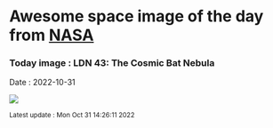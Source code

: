 
# Awesome space image of the day from [NASA](https://api.nasa.gov/)

### Today image : LDN 43: The Cosmic Bat Nebula
Date : 2022-10-31

![](https://apod.nasa.gov/apod/image/2210/LDN43_SelbyHanson_960.jpg)

<small>Latest update : Mon Oct 31 14:26:11 2022</small>
        